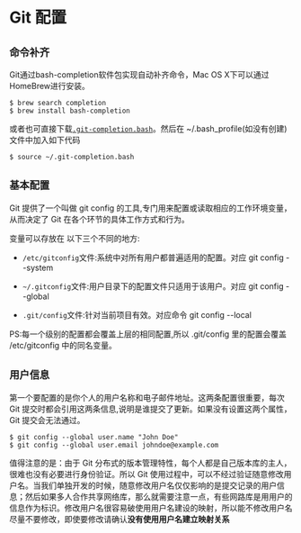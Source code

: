 # Git 配置

## `命令补齐`
Git通过bash-completion软件包实现自动补齐命令，Mac OS X下可以通过HomeBrew进行安装。

	$ brew search completion
	$ brew install bash-completion


或者也可直接下载[`.git-completion.bash`](https://github.com/Ambtion/ambtion.github.io/blob/master/imageSource/git/.git-completion.bash)。然后在 ~/.bash_profile(如没有创建)文件中加入如下代码

	$ source ~/.git-completion.bash

## `基本配置`

Git 提供了一个叫做 git config 的工具,专门用来配置或读取相应的工作环境变量，从而决定了 Git 在各个环节的具体工作方式和行为。

变量可以存放在 以下三个不同的地方:

* `/etc/gitconfig`文件:系统中对所有用户都普遍适用的配置。对应 git config --system

* `~/.gitconfig`文件:用户目录下的配置文件只适用于该用户。对应 git config --global 

* `.git/config`文件:针对当前项目有效。对应命令 git config --local


PS:每一个级别的配置都会覆盖上层的相同配置,所以 .git/config 里的配置会覆盖 /etc/gitconfig 中的同名变量。

## `用户信息`


第一个要配置的是你个人的用户名称和电子邮件地址。这两条配置很重要，每次 Git 提交时都会引用这两条信息,说明是谁提交了更新。如果没有设置这两个属性，Git 提交会无法通过。

 
	$ git config --global user.name "John Doe"
	$ git config --global user.email johndoe@example.com


值得注意的是：由于 Git 分布式的版本管理特性，每个人都是自己版本库的主人，很难也没有必要进行身份验证。所以 Git 使用过程中，可以不经过验证随意修改用户名。当我们单独开发的时候，随意修改用户名仅仅影响的是提交记录的用户信息；然后如果多人合作共享网络库，那么就需要注意一点，有些网路库是用用户的信息作为标识。修改用户名很容易破使用用户名建设的映射，所以能不修改用户名尽量不要修改，即使要修改请确认**没有使用用户名建立映射关系**
